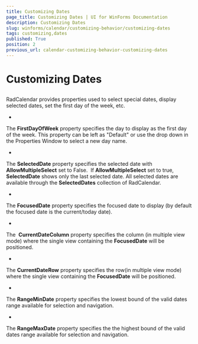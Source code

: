 ```yaml
---
title: Customizing Dates
page_title: Customizing Dates | UI for WinForms Documentation
description: Customizing Dates
slug: winforms/calendar/customizing-behavior/customizing-dates
tags: customizing,dates
published: True
position: 2
previous_url: calendar-customizing-behavior-customizing-dates
---
```


# Customizing Dates



## 

RadCalendar provides properties used to select special dates, display selected dates, set the first day of the week, etc. 

* 
The __FirstDayOfWeek__ property specifies the day to display as the first day of the week. This property can be left as "Default" or use the drop down in the Properties Window to select a new day name.


* 
The __SelectedDate__ property specifies the selected date with __AllowMultipleSelect__ set to False.  If __AllowMultipleSelect__ set to true, __SelectedDate__ shows only the last selected date. All selected dates are available through the __SelectedDates__ collection of RadCalendar. 


* 
The __FocusedDate__ property specifies the focused date to display (by default the focused date is the current/today date). 


* 
The  __CurrentDateColumn__ property specifies the column (in multiple view mode) where the single view containing the __FocusedDate__ will be positioned. 


* 
The __CurrentDateRow__ property specifies the row(in multiple view mode) where the single view containing the __FocusedDate__ will be positioned. 


* 
The __RangeMinDate__ property specifies the lowest bound of the valid dates range available for selection and navigation. 


* 
The __RangeMaxDate__ property specifies the the highest bound of the valid dates range available for selection and navigation. 


